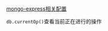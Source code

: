 [mongo-express相关配置](https://www.cnblogs.com/xiaohuochai/archive/2018/04/11/8794687.html)

`db.currentOp()`查看当前正在进行的操作